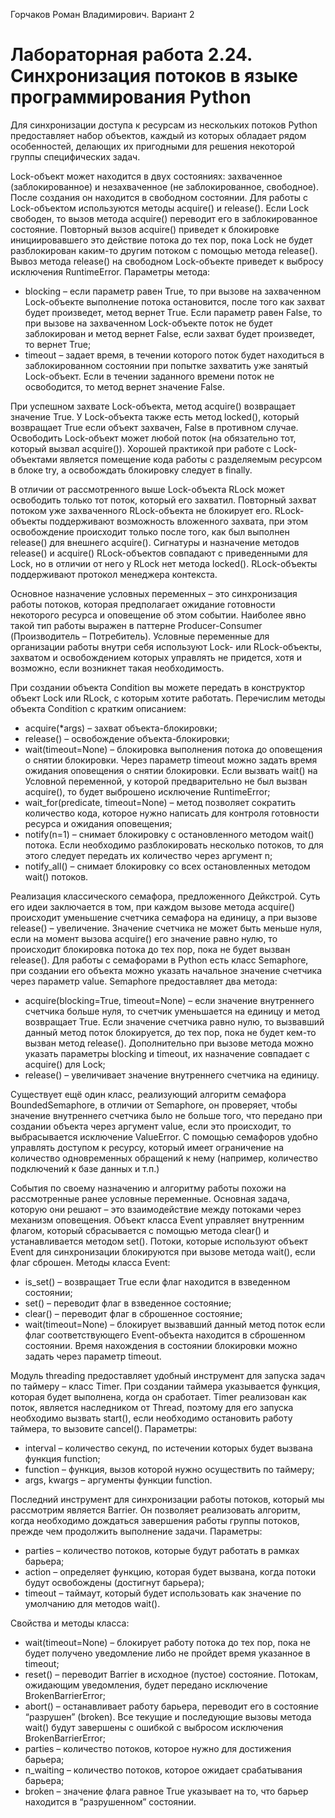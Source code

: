 Горчаков Роман Владимирович. Вариант 2
# Лабораторная работа 2.24. Синхронизация потоков в языке программирования Python

Для синхронизации доступа к ресурсам из нескольких потоков Python предоставляет набор объектов, каждый из которых обладает рядом особенностей, делающих их пригодными для решения некоторой группы специфических задач.

Lock-объект может находится в двух состояниях: захваченное (заблокированное) и незахваченное (не заблокированное, свободное). После создания он находится в свободном состоянии. Для работы с Lock-объектом используются методы acquire() и release(). Если Lock свободен, то вызов метода acquire() переводит его в заблокированное состояние. Повторный вызов acquire() приведет к блокировке инициировавшего это действие потока до тех пор, пока Lock не будет разблокирован каким-то другим потоком с помощью метода release(). Вывоз метода release() на свободном Lock-объекте приведет к выбросу исключения RuntimeError. Параметры метода:
* blocking – если параметр равен True, то при вызове на захваченном Lock-объекте выполнение потока остановится, после того как захват будет произведет, метод вернет True. Если параметр равен False, то при вызове на захваченном Lock-объекте поток не будет заблокирован и метод вернет False, если захват будет произведет, то вернет True;
* timeout – задает время, в течении которого поток будет находиться в заблокированном состоянии при попытке захватить уже занятый Lock-объект. Если в течении заданного времени поток не освободится, то метод вернет значение False.

При успешном захвате Lock-объекта, метод acquire() возвращает значение True. У Lock-объекта также есть метод locked(), который возвращает True если объект захвачен, False в противном случае. Освободить Lock-объект может любой поток (на обязательно тот, который вызвал acquire()). Хорошей практикой при работе с Lock-объектами является помещение кода работы с разделяемым ресурсом в блоке try, а освобождать блокировку следует в finally.

В отличии от рассмотренного выше Lock-объекта RLock может освободить только тот поток, который его захватил. Повторный захват потоком уже захваченного RLock-объекта не блокирует его. RLock-объекты поддерживают возможность вложенного захвата, при этом освобождение происходит только после того, как был выполнен release() для внешнего acquire(). Сигнатуры и назначение методов release() и acquire() RLock-объектов совпадают с приведенными для Lock, но в отличии от него у RLock нет метода locked(). RLock-объекты поддерживают протокол менеджера контекста.

Основное назначение условных переменных – это синхронизация работы потоков, которая предполагает ожидание готовности некоторого ресурса и оповещение об этом событии. Наиболее явно такой тип работы выражен в паттерне Producer-Consumer (Производитель – Потребитель). Условные переменные для организации работы внутри себя используют Lock- или RLock-объекты, захватом и освобождением которых управлять не придется, хотя и возможно, если возникнет такая необходимость.

При создании объекта Condition вы можете передать в конструктор объект Lock или RLock, с которым хотите работать. Перечислим методы объекта Condition с кратким описанием:
* acquire(*args) – захват объекта-блокировки;
* release() – освобождение объекта-блокировки;
* wait(timeout=None) – блокировка выполнения потока до оповещения о снятии блокировки. Через параметр timeout можно задать время ожидания оповещения о снятии блокировки. Если вызвать wait() на Условной переменной, у которой предварительно не был вызван acquire(), то будет выброшено исключение RuntimeError;
* wait_for(predicate, timeout=None) – метод позволяет сократить количество кода, которое нужно написать для контроля готовности ресурса и ожидания оповещения;
* notify(n=1) – снимает блокировку с остановленного методом wait() потока. Если необходимо разблокировать несколько потоков, то для этого следует передать их количество через аргумент n;
* notify_all() – снимает блокировку со всех остановленных методом wait() потоков.

Реализация классического семафора, предложенного Дейкстрой. Суть его идеи заключается в том, при каждом вызове метода acquire() происходит уменьшение счетчика семафора на единицу, а при вызове release() – увеличение. Значение счетчика не может быть меньше нуля, если на момент вызова acquire() его значение равно нулю, то происходит блокировка потока до тех пор, пока не будет вызван release(). Для работы с семафорами в Python есть класс Semaphore, при создании его объекта можно указать начальное значение счетчика через параметр value. Semaphore предоставляет два метода:
* acquire(blocking=True, timeout=None) – если значение внутреннего счетчика больше нуля, то счетчик уменьшается на единицу и метод возвращает True. Если значение счетчика равно нулю, то вызвавший данный метод поток блокируется, до тех пор, пока не будет кем-то вызван метод release(). Дополнительно при вызове метода можно указать параметры blocking и timeout, их назначение совпадает с acquire() для Lock;
* release() – увеличивает значение внутреннего счетчика на единицу.

Существует ещё один класс, реализующий алгоритм семафора BoundedSemaphore, в отличии от Semaphore, он проверяет, чтобы значение внутреннего счетчика было не больше того, что передано при создании объекта через аргумент value, если это происходит, то выбрасывается исключение ValueError. С помощью семафоров удобно управлять доступом к ресурсу, который имеет ограничение на количество одновременных обращений к нему (например, количество подключений к базе данных и т.п.)

События по своему назначению и алгоритму работы похожи на рассмотренные ранее условные переменные. Основная задача, которую они решают – это взаимодействие между потоками через механизм оповещения. Объект класса Event управляет внутренним флагом, который сбрасывается с помощью метода clear() и устанавливается методом set(). Потоки, которые используют объект Event для синхронизации блокируются при вызове метода wait(), если флаг сброшен. Методы класса Event:
* is_set() – возвращает True если флаг находится в взведенном состоянии;
* set() – переводит флаг в взведенное состояние;
* clear() – переводит флаг в сброшенное состояние;
* wait(timeout=None) – блокирует вызвавший данный метод поток если флаг соответствующего Event-объекта находится в сброшенном состоянии. Время нахождения в состоянии блокировки можно задать через параметр timeout.

Модуль threading предоставляет удобный инструмент для запуска задач по таймеру – класс Timer. При создании таймера указывается функция, которая будет выполнена, когда он сработает. Timer реализован как поток, является наследником от Thread, поэтому для его запуска необходимо вызвать start(), если необходимо остановить работу таймера, то вызовите cancel(). Параметры:
* interval – количество секунд, по истечении которых будет вызвана функция function;
* function – функция, вызов которой нужно осуществить по таймеру;
* args, kwargs – аргументы функции function.

Последний инструмент для синхронизации работы потоков, который мы рассмотрим является Barrier. Он позволяет реализовать алгоритм, когда необходимо дождаться завершения работы группы потоков, прежде чем продолжить выполнение задачи. Параметры:
* parties – количество потоков, которые будут работать в рамках барьера;
* action – определяет функцию, которая будет вызвана, когда потоки будут освобождены (достигнут барьера);
* timeout – таймаут, который будет использовать как значение по умолчанию для методов wait().

Свойства и методы класса:
* wait(timeout=None) – блокирует работу потока до тех пор, пока не будет получено уведомление либо не пройдет время указанное в timeout;
* reset() – переводит Barrier в исходное (пустое) состояние. Потокам, ожидающим уведомления, будет передано исключение BrokenBarrierError;
* abort() – останавливает работу барьера, переводит его в состояние “разрушен” (broken). Все текущие и последующие вызовы метода wait() будут завершены с ошибкой с выбросом исключения BrokenBarrierError;
* parties – количество потоков, которое нужно для достижения барьера;
* n_waiting – количество потоков, которое ожидает срабатывания барьера;
* broken – значение флага равное True указывает на то, что барьер находится в “разрушенном” состоянии.
